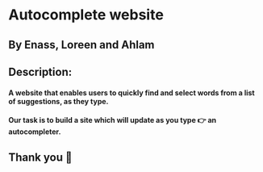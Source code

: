 # Autocomplete website
## By Enass, Loreen and Ahlam

## Description:  
#### A website that enables users to quickly find and select words from a list of suggestions, as they type.
#### Our task is to build a site which will update as you type :point_right: an autocompleter.

 
## Thank you :rose:
